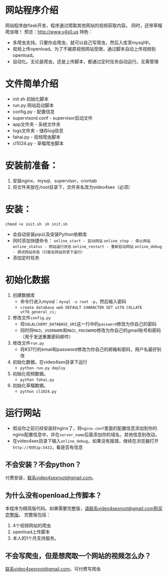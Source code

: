 # 网站程序介绍
网站程序由flask开发，程序通过爬取其他网站的视频获取内容。
同时，还带草榴爬虫哦！
预览：http://www.v4s0.us
特色：
- 多爬虫支持。只要你会爬虫，就可以自己写爬虫，然后入库至mysql中。
- 视频上传openload。为了不被原视频网站受限，通过脚本自动上传视频到openload。
- 自动化。无论是爬虫，还是上传脚本，都通过定时任务自动运行。无需管理
# 文件简单介绍
- init.sh 初始化脚本
- run.py 网站启动脚本
- config.py - 配置信息
- supervisord.conf - supervisor启动文件
- app文件夹 - 系统文件夹
- logs文件夹 - 储存log信息
- fahai.py - 视频爬虫脚本
- cl1024.py - 草榴爬虫脚本
# 安装前准备：
1. 安装nginx、mysql、supervisor，crontab
2. 将文件夹放在/root目录下，文件夹名改为video4sex（必须）
# 安装：
`chmod +x init.sh `
`sh init.sh`
- 会自动安装pip以及安装Python依赖库
- 同时添加快捷命令：
`online_start - 启动网站`
`online_stop - 停止网站`
`online_status - 网站运行状态`
`online_restart - 重新启动网站`
`online_debug - 调试网站状态（只能在网站目录下运行）`
- 添加定时任务
# 初始化数据
1. 创建数据库
    - 命令行进入mysql：`mysql -u root -p`，然后输入密码
    - `create database web DEFAULT CHARACTER SET utf8 COLLATE utf8_general_ci;`
2. 修改文件`config.py`
    - 将`SQLALCHEMY_DATABASE_URI`这一行中的`password`修改为你自己的密码
    - 同时将`MAIL_USERNAME`和`MAIL_PASSWORD`修改为你自己的gmail账号和密码（用于发送重置密码邮件）
3. 修改文件`run.py`
    - 将#37行的email和password修改为你自己的邮箱和密码，用户名最好别改
4. 初始化数据。在video4sex目录下运行
    - `python run.py deploy`
5. 初始化视频数据。
    -  `python fahai.py`
6. 初始化草榴数据。
    - `python cl1024.py`
# 运行网站
- 假设你之前已经安装好nginx了，将`nginx.conf`里面的配置信息添加到你的nginx配置信息中，并在`server_name`后面添加你的域名，其他信息别改动。
- 在video4sex目录下输入`online_debug`，如果没有报错，继续在浏览器打开`http://你的ip:5432`，看是否有信息
## 不会安装？不会python？
付费安装，联系video4sexroot@gmail.com。
## 为什么没有openload上传脚本？
本程序为精简版代码。如果需要完整版，请联系video4sexroot@gmail.com购买完整版。
完整版包括：
1. 4个视频网站的爬虫
2. openload上传脚本
3. 本人的1个月支持服务。
## 不会写爬虫，但是想爬取一个网站的视频怎么办？
联系video4sexroot@gmail.com。可付费写爬虫


